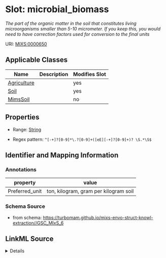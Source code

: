 # Slot: microbial_biomass


_The part of the organic matter in the soil that constitutes living microorganisms smaller than 5-10 micrometer. If you keep this, you would need to have correction factors used for conversion to the final units_



URI: [MIXS:0000650](https://w3id.org/mixs/0000650)



<!-- no inheritance hierarchy -->




## Applicable Classes

| Name | Description | Modifies Slot |
| --- | --- | --- |
[Agriculture](Agriculture.md) |  |  yes  |
[Soil](Soil.md) |  |  yes  |
[MimsSoil](MimsSoil.md) |  |  no  |







## Properties

* Range: [String](String.md)

* Regex pattern: `^[-+]?[0-9]*\.?[0-9]+([eE][-+]?[0-9]+)? \S.*\S$`





## Identifier and Mapping Information





### Annotations

| property | value |
| --- | --- |
| Preferred_unit | ton, kilogram, gram per kilogram soil |



### Schema Source


* from schema: https://turbomam.github.io/mixs-envo-struct-knowl-extraction//GSC_MIxS_6




## LinkML Source

<details>
```yaml
name: microbial_biomass
annotations:
  Preferred_unit:
    tag: Preferred_unit
    value: ton, kilogram, gram per kilogram soil
description: The part of the organic matter in the soil that constitutes living microorganisms
  smaller than 5-10 micrometer. If you keep this, you would need to have correction
  factors used for conversion to the final units
title: microbial biomass
notes:
- biomass
- microbial
from_schema: https://turbomam.github.io/mixs-envo-struct-knowl-extraction//GSC_MIxS_6
rank: 1000
slot_uri: MIXS:0000650
multivalued: false
alias: microbial_biomass
domain_of:
- Agriculture
- Soil
range: string
pattern: ^[-+]?[0-9]*\.?[0-9]+([eE][-+]?[0-9]+)? \S.*\S$

```
</details>